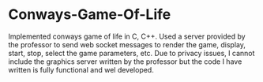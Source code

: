 # Conways-Game-Of-Life
Implemented conways game of life in C, C++. Used a server provided by the professor to send web socket messages to render the game, display, start, stop, select the game parameters, etc.
Due to privacy issues, I cannot include the graphics server written by the professor but the code I have written is fully functional and wel developed.
